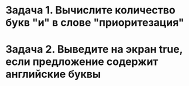 # Задача 1. Вычислите количество букв "и" в слове "приоритезация"
# Задача 2. Выведите на экран true, если предложение содержит английские буквы
# 